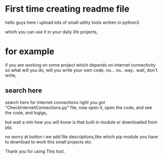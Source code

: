 # First time creating readme file
hello guys here i upload lots of small utility tools written in python3

which you can use it in your daily life projects, 

# for example
if you are working on some project which depends on internet connectivity
so what will you do, will you write your own code, 
no... no.. way.. wait, don't write,

## search here
search here for internet connections 
right you got "CheckInternetConnections.py" file, now open it, open the code, and see the code, and logigs, 

but wait a min how you will know is that built in module or downloaded from pip, 

no worry at botton i we add file descriptions,like which pip module you have to download to work this small projects etc.

Thank you for using This tool. 